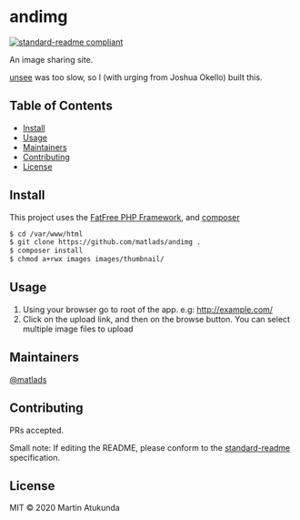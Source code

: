 # andimg

[![standard-readme compliant](https://img.shields.io/badge/standard--readme-OK-green.svg?style=flat-square)](https://github.com/RichardLitt/standard-readme)

An image sharing site.

[unsee](http://app.unsee.cc) was too slow, so I (with urging from Joshua Okello) built this.

## Table of Contents

- [Install](#install)
- [Usage](#usage)
- [Maintainers](#maintainers)
- [Contributing](#contributing)
- [License](#license)

## Install

This project uses the [FatFree PHP Framework](https://fatfreeframework.com), and [composer](https://getcomposer.org/)

```sh
$ cd /var/www/html
$ git clone https://github.com/matlads/andimg .
$ composer install
$ chmod a+rwx images images/thumbnail/
```

## Usage

1. Using your browser go to root of the app. e.g: http://example.com/
2. Click on the upload link, and then on the browse button. You can select multiple image files to upload

## Maintainers

[@matlads](https://github.com/matlads)

## Contributing

PRs accepted.

Small note: If editing the README, please conform to the [standard-readme](https://github.com/RichardLitt/standard-readme) specification.

## License

MIT © 2020 Martin Atukunda
